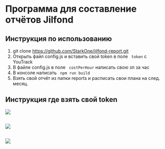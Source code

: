 Программа для составление отчётов Jilfond
=============
Инструкция по использованию
-------------
1.  git clone https://github.com/StarkOne/jilfond-report.git
2.  Открыть файл config.js и вставить свой token в поле ` token`  c YouTrack 
3.  В файле config.js в поле ` costPerHour`  написать свою зп за час
4.  В консоле написать ` npm run build` 
5.  Взять свой отчёт из папки reports и расписать свои плана на след. месяц.

Инструкция где взять свой  token
-------------
![](https://downloader.disk.yandex.ru/preview/63551c3b0a63f5cb97eb64c408f6d82e4f5107f24171ebaeef7f36d39e6f776e/5ce95045/YeqlB16h-j60z0QnLrouSCesnTDucVKLDYZUFDKEnszYQSgEqlkyxesLB5GgymmMu7Ca6eJjPJOEF7Kws7YCHg%3D%3D?uid=0&filename=2019-05-25_17-23-46.png&disposition=inline&hash=&limit=0&content_type=image%2Fpng&tknv=v2&size=2048x2048)
##
![](https://4.downloader.disk.yandex.ru/preview/f75e262a548dbac97bf8be4ba7fb67171a8ff36b38e3784221ae7e92d96d1b5b/inf/Znah6BiZrzJfvHcvoqBdlhdLPK6nv0SiK9Yo_rqvBnYYOZAR3nB1yblXg3rKtWYwgmTPM7tI1Rnm00h7gRIw1Q%3D%3D?uid=98238635&filename=2019-05-25_17-26-07.png&disposition=inline&hash=&limit=0&content_type=image%2Fpng&tknv=v2&size=1903x882)
##
![](https://downloader.disk.yandex.ru/preview/42534f1f2e9f924b4d2a71d1afc780372aae985f4f24df29acf95b994bb9b362/5ce950db/wpZq_hyiN_SZkei7OFQDUVL26np6txwSNOOXJ464nX8IzLVLGXIw_Vu1P-z7Be3hyOK7ZeOwwaG7Z165Bf2bIQ%3D%3D?uid=0&filename=2019-05-25_17-27-30.png&disposition=inline&hash=&limit=0&content_type=image%2Fpng&tknv=v2&size=2048x2048)
